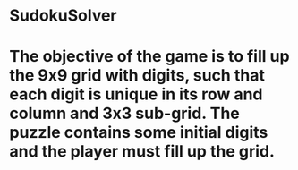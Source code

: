 # SudokuSolver
# The objective of the game is to fill up the 9x9 grid with digits, such that each digit is unique in its row and column and 3x3 sub-grid. The puzzle contains some initial digits and the player must fill up the grid. 
